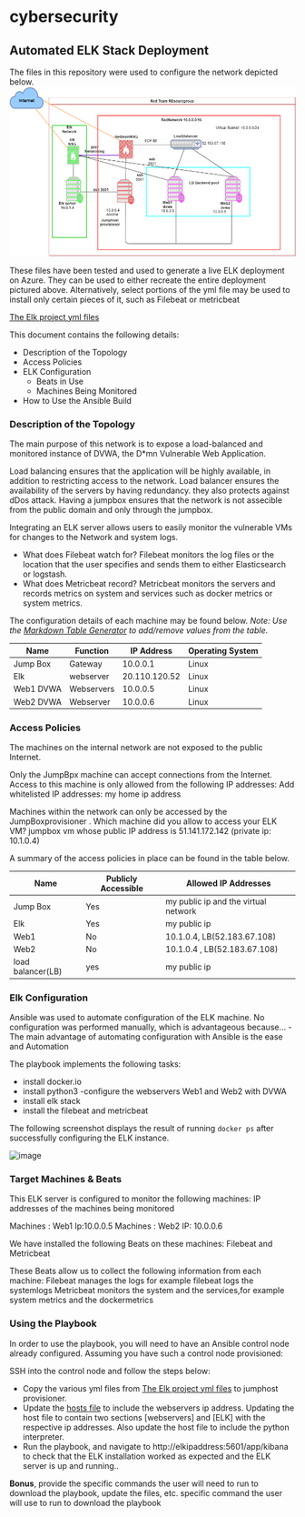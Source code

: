 # cybersecurity
## Automated ELK Stack Deployment

The files in this repository were used to configure the network depicted below.
![azure elk project](https://github.com/sujatanayak/cybersecurity/blob/main/Diagram/Elk_project.drawio.png?raw=true)

These files have been tested and used to generate a live ELK deployment on Azure. They can be used to either recreate the entire deployment pictured above. Alternatively, select portions of the yml file may be used to install only certain pieces of it, such as Filebeat or metricbeat

  [The Elk project yml files](https://github.com/sujatanayak/cybersecurity/blob/main/Ansible/install_elk.yml)

This document contains the following details:
- Description of the Topology
- Access Policies
- ELK Configuration
  - Beats in Use
  - Machines Being Monitored
- How to Use the Ansible Build


### Description of the Topology

The main purpose of this network is to expose a load-balanced and monitored instance of DVWA, the D*mn Vulnerable Web Application.

Load balancing ensures that the application will be highly available, in addition to restricting access to the network.
Load balancer ensures the availability of the servers by having redundancy. they also protects against dDos attack. Having a jumpbox ensures that the network is not assecible from the public domain and only through the jumpbox.

Integrating an ELK server allows users to easily monitor the vulnerable VMs for changes to the Network and system  logs.
- What does Filebeat watch for? Filebeat monitors the log files or the location that the user specifies and sends them to either Elasticsearch or logstash.
- What does Metricbeat record? Metricbeat monitors the servers and records metrics on system and services such as docker metrics or system metrics.

The configuration details of each machine may be found below.
_Note: Use the [Markdown Table Generator](http://www.tablesgenerator.com/markdown_tables) to add/remove values from the table_.

| Name     | Function | IP Address | Operating System |
|----------|----------|------------|------------------|
| Jump Box | Gateway  | 10.0.0.1   | Linux            |
| Elk       | webserver|20.110.120.52| Linux
| Web1 DVWA| Webservers|10.0.0.5   |  Linux           |
| Web2 DVWA| Webserver |10.0.0.6  |   Linux           |

### Access Policies

The machines on the internal network are not exposed to the public Internet. 

Only the JumpBpx machine can accept connections from the Internet. Access to this machine is only allowed from the following IP addresses:
 Add whitelisted IP addresses: my home ip address 

Machines within the network can only be accessed by  the JumpBoxprovisioner .
 Which machine did you allow to access your ELK VM? jumpbox vm whose public IP address is 51.141.172.142 (private ip: 10.1.0.4)

A summary of the access policies in place can be found in the table below.

| Name     | Publicly Accessible | Allowed IP Addresses |
|----------|---------------------|----------------------|
| Jump Box |    Yes              |  my public ip and the virtual network   |
|   Elk    |    Yes              |  my public ip                         |
|   Web1   |    No               | 10.1.0.4, LB(52.183.67.108)
|  Web2    |     No              | 10.1.0.4  , LB(52.183.67.108)               |
|load balancer(LB)|yes                |my public ip

### Elk Configuration

Ansible was used to automate configuration of the ELK machine. No configuration was performed manually, which is advantageous because...
-The main advantage of automating configuration with Ansible is the ease and Automation

The playbook implements the following tasks:
- install docker.io
- install python3
-configure the webservers Web1 and Web2 with DVWA
- install elk stack
- install the filebeat and metricbeat


The following screenshot displays the result of running `docker ps` after successfully configuring the ELK instance.

![image](https://user-images.githubusercontent.com/6061871/133705317-d7e04c1f-c55c-4613-aed6-3a031feba302.png)
### Target Machines & Beats
This ELK server is configured to monitor the following machines:
IP addresses of the machines being monitored

Machines : Web1 Ip:10.0.0.5 
Machines : Web2 IP: 10.0.0.6

We have installed the following Beats on these machines: 
Filebeat and Metricbeat

These Beats allow us to collect the following information from each machine:
 Filebeat manages the logs for example filebeat logs the systemlogs
 Metricbeat monitors the system and the services,for example system metrics and the dockermetrics

### Using the Playbook
In order to use the playbook, you will need to have an Ansible control node already configured. Assuming you have such a control node provisioned: 

SSH into the control node and follow the steps below:
- Copy the  various yml files from [The Elk project yml files](https://github.com/sujatanayak/cybersecurity/blob/main/Ansible/install_elk.yml) to jumphost provisioner.
- Update the [hosts file](https://github.com/sujatanayak/cybersecurity/blob/main/Ansible/Hosts)  to include the webservers ip address. Updating the host file to contain two sections [webservers] and [ELK] with the respective ip addresses. Also update the host file to include the python interpreter. 
- Run the playbook, and navigate to http://elkipaddress:5601/app/kibana to check that the  ELK installation worked as expected and the ELK server is up and running..


 **Bonus**, provide the specific commands the user will need to run to download the playbook, update the files, etc.
 specific command the user will use to run to download the playbook
